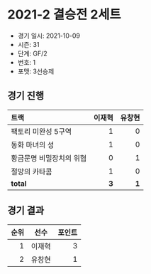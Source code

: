 # 2021-2 결승전 2세트

- 경기 일시: 2021-10-09
- 시즌: 31
- 단계: GF/2
- 번호: 1
- 포맷: 3선승제





## 경기 진행

| 트랙 | 이재혁 | 유창현 |
|:---|---:|---:|
| 팩토리 미완성 5구역 | 1 | 0 |
| 동화 마녀의 성 | 1 | 0 |
| 황금문명 비밀장치의 위협 | 0 | 1 |
| 절망의 카타콤 | 1 | 0 |
| __total__ | __3__ | __1__ |




## 경기 결과

| 순위 | 선수 | 포인트 |
|---:|:---:|---:|
| 1 | 이재혁 | 3 |
| 2 | 유창현 | 1 |

